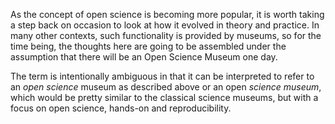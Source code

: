 As the concept of open science is becoming more popular, it is worth taking a step back on occasion to look at how it evolved in theory and practice. In many other contexts, such functionality is provided by museums, so for the time being, the thoughts here are going to be assembled under the assumption that there will be an Open Science Museum one day.

The term is intentionally ambiguous in that it can be interpreted to refer to an *open science* museum as described above or an open *science museum*, which would be pretty similar to the classical science museums, but with a focus on open science, hands-on and reproducibility.

